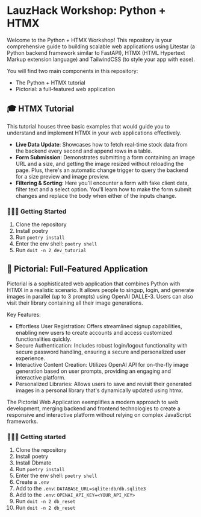 # LauzHack Workshop: Python + HTMX

Welcome to the Python + HTMX Workshop! This repository is your comprehensive guide to building scalable web applications using Litestar (a Python backend framework similar to FastAPI), HTMX (HTML Hypertext Markup extension language) and TailwindCSS (to style your app with ease).

You will find two main components in this repository:

- The Python + HTMX tutorial
- Pictorial: a full-featured web application

## 🎓 HTMX Tutorial

This tutorial houses three basic examples that would guide you to understand and implement HTMX in your web applications effectively.

- **Live Data Update**: Showcases how to fetch real-time stock data from the backend every second and append rows in a table.
- **Form Submission**: Demonstrates submitting a form containing an image URL and a size, and getting the image resized without reloading the page. Plus, there's an automatic change trigger to query the backend for a size preview and image preview.
- **Filtering & Sorting**: Here you'll encounter a form with fake client data, filter text and a select option. You'll learn how to make the form submit changes and replace the body when either of the inputs change.

### 🧑🏽‍💻 Getting Started

1. Clone the repository
2. Install poetry
3. Run `poetry install`
4. Enter the env shell: `poetry shell`
5. Run `doit -n 2 dev_tutorial`

## 🚀 Pictorial: Full-Featured Application

Pictorial is a sophisticated web application that combines Python with HTMX in a realistic scenario. It allows people to singup, login, and generate images in parallel (up to 3 prompts) using OpenAI DALLE-3. Users can also visit their library containing all their image generations.

Key Features:

- Effortless User Registration: Offers streamlined signup capabilities, enabling new users to create accounts and access customized functionalities quickly.
- Secure Authentication: Includes robust login/logout functionality with secure password handling, ensuring a secure and personalized user experience.
- Interactive Content Creation: Utilizes OpenAI API for on-the-fly image generation based on user prompts, providing an engaging and interactive platform.
- Personalized Libraries: Allows users to save and revisit their generated images in a personal library that's dynamically updated using htmx.

The Pictorial Web Application exemplifies a modern approach to web development, merging backend and frontend technologies to create a responsive and interactive platform without relying on complex JavaScript frameworks.

### 🧑🏽‍💻 Getting started

1. Clone the repository
2. Install poetry
3. Install Dbmate
4. Run `poetry install`
5. Enter the env shell: `poetry shell`
6. Create a `.env`
7. Add to the `.env`: `DATABASE_URL=sqlite:db/db.sqlite3`
8. Add to the `.env`: `OPENAI_API_KEY=<YOUR_API_KEY>`
9. Run `doit -n 2 db_reset`
10. Run `doit -n 2 db_reset`
